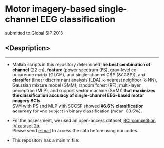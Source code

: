 # Motor imagery-based single-channel EEG classification
submitted to Global SIP 2018

## \<Despription\>
***
- Matlab scripts in this repository determined __the best combination of channel__ (22 ch), __feature__ (power spectrum (PS), gray-level co-occurence matrix (GLCM), and single-channel CSP (SCCSP)), and __classifer__ (linear discriminant analysis (LDA), k-nearest neighbor (k-NN), Gaussian mixture model (GMM), random forest (RF), multi-layer perceptron (MLP), and support vector machine (SVM)) __that maximizes the classification accuracy of single-channel EEG-based motor imagery BCIs.__<br />
SVM with PS and MLP with SCCSP showed __86.6% classification accuracy__ for one subject in binary classification (mean: 63.5%).<br />  

- For the assessment, we used an open-access dataset, <a href="http://www.bbci.de/competition/iv/#datasets" target="_blank">BCI competition IV dataset 2a</a>.  
Please send <a href="http://www.bbci.de/competition/iv/#download" target="_blank">e-mail</a> to access the data before using our codes.

- This repository has a main m.file:<br />
